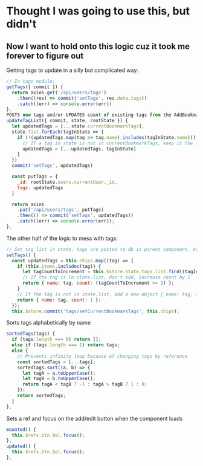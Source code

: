 # Thought I was going to use this, but didn't

## Now I want to hold onto this logic cuz it took me forever to figure out

Getting tags to update in a silly but complicated way:

```js
// In tags module:
getTags({ commit }) {
  return axios.get('/api/users/tags')
    .then((res) => commit('setTags', res.data.tags))
    .catch((err) => console.error(err))
},
POSTS new tags and/or UPDATES count of existing tags from the AddBookmark.vue dialog
updateTagList({ commit, state, rootState }) {
  let updatedTags = [...state.currentBookmarkTags];
  state.list.forEach(tagInState => {
    if (!(updatedTags.map(tag => tag.name).includes(tagInState.name))) {
      // If a tag in state is not in currentBookmarkTags, keep it the same and readd to list
      updatedTags = [...updatedTags, tagInState]
    }
  })
  commit('setTags', updatedTags)

  const putTags = {
    _id: rootState.users.currentUser._id,
    tags: updatedTags
  }

  return axios
    .put('/api/users/tags', putTags)
    .then(() => commit('setTags', updatedTags))
    .catch((err) => console.error(err));
},

```

The other half of the logic to mess with tags:

```js
// Set tag list in state, tags are posted to db in parent component, AddBookmark, when bookmark is submitted
setTags() {
  const updatedTags = this.chips.map((tag) => {
    if (this.items.includes(tag)) {
      let tagCountToIncrement = this.$store.state.tags.list.find((tagInState) => tagInState.name === tag).count;
      // If the tag is in state.list, don't add, increase count by 1
      return { name: tag, count: (tagCountToIncrement += 1) };
    }
    // If the tag is not in state.list, add a new object { name: tag, count: 1 }
    return { name: tag, count: 1 };
  });
  this.$store.commit('tags/setCurrentBookmarkTags', this.chips);
```

Sorts tags alphabetically by name

```js
sortedTags(tags) {
  if (tags.length === 0) return [];
  else if (tags.length === 1) return tags;
  else {
    // Prevents infinite loop because of changing tags by reference
    const sortedTags = [...tags];
    sortedTags.sort((a, b) => {
      let tagA = a.toUpperCase();
      let tagB = b.toUpperCase();
      return tagA < tagB ? -1 : tagA > tagB ? 1 : 0;
    });
    return sortedTags;
  }
},
```

Sets a ref and focus on the add/edit button when the component loads

```js
mounted() {
  this.$refs.btn.$el.focus();
},
updated() {
  this.$refs.btn.$el.focus();
},
```
